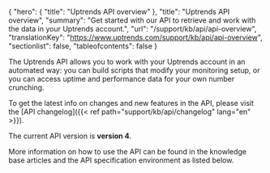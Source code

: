 {
  "hero": {
    "title": "Uptrends API overview"
  },
  "title": "Uptrends API overview",
  "summary": "Get started with our API to retrieve and work with the data in your Uptrends account.",
  "url": "/support/kb/api/api-overview",
  "translationKey": "https://www.uptrends.com/support/kb/api/api-overview",
  "sectionlist": false,
  "tableofcontents": false
}

The Uptrends API allows you to work with your Uptrends account in an automated way: you can build scripts that modify your monitoring setup, or you can access uptime and performance data for your own number crunching.

To get the latest info on changes and new features in the API, please visit the [API changelog]({{< ref path="support/kb/api/changelog" lang="en" >}}).

The current API version is **version 4**.

More information on how to use the API can be found in the knowledge base articles and the API specification environment as listed below.
